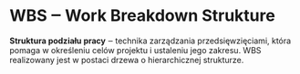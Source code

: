 # WBS ‒ Work Breakdown Strukture

**Struktura podziału pracy** ‒ technika zarządzania przedsięwzięciami, która pomaga w określeniu celów projektu i ustaleniu jego zakresu. WBS realizowany jest w postaci drzewa o hierarchicznej strukturze.
